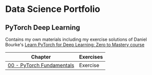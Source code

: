 # Data Science Portfolio
## PyTorch Deep Learning
Contains my own materials including my exercise solutions of Daniel Bourke's [Learn PyTorch for Deep Learning: Zero to Mastery course](https://github.com/mrdbourke/pytorch-deep-learning)

| Chapter  | Exercises |
| ------------- | ------------- |
| [00 - PyTorch Fundamentals](00_pytorch_fundamentals.ipynb)  | Exercise  |
